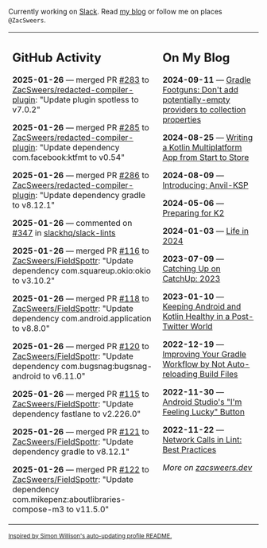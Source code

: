 Currently working on [Slack](https://slack.com/). Read [my blog](https://zacsweers.dev/) or follow me on places `@ZacSweers`.

<table><tr><td valign="top" width="60%">

## GitHub Activity
<!-- githubActivity starts -->
**2025-01-26** — merged PR [#283](https://github.com/ZacSweers/redacted-compiler-plugin/pull/283) to [ZacSweers/redacted-compiler-plugin](https://github.com/ZacSweers/redacted-compiler-plugin): "Update plugin spotless to v7.0.2"

**2025-01-26** — merged PR [#285](https://github.com/ZacSweers/redacted-compiler-plugin/pull/285) to [ZacSweers/redacted-compiler-plugin](https://github.com/ZacSweers/redacted-compiler-plugin): "Update dependency com.facebook:ktfmt to v0.54"

**2025-01-26** — merged PR [#286](https://github.com/ZacSweers/redacted-compiler-plugin/pull/286) to [ZacSweers/redacted-compiler-plugin](https://github.com/ZacSweers/redacted-compiler-plugin): "Update dependency gradle to v8.12.1"

**2025-01-26** — commented on [#347](https://github.com/slackhq/slack-lints/issues/347#issuecomment-2614635808) in [slackhq/slack-lints](https://github.com/slackhq/slack-lints)

**2025-01-26** — merged PR [#116](https://github.com/ZacSweers/FieldSpottr/pull/116) to [ZacSweers/FieldSpottr](https://github.com/ZacSweers/FieldSpottr): "Update dependency com.squareup.okio:okio to v3.10.2"

**2025-01-26** — merged PR [#118](https://github.com/ZacSweers/FieldSpottr/pull/118) to [ZacSweers/FieldSpottr](https://github.com/ZacSweers/FieldSpottr): "Update dependency com.android.application to v8.8.0"

**2025-01-26** — merged PR [#120](https://github.com/ZacSweers/FieldSpottr/pull/120) to [ZacSweers/FieldSpottr](https://github.com/ZacSweers/FieldSpottr): "Update dependency com.bugsnag:bugsnag-android to v6.11.0"

**2025-01-26** — merged PR [#115](https://github.com/ZacSweers/FieldSpottr/pull/115) to [ZacSweers/FieldSpottr](https://github.com/ZacSweers/FieldSpottr): "Update dependency fastlane to v2.226.0"

**2025-01-26** — merged PR [#121](https://github.com/ZacSweers/FieldSpottr/pull/121) to [ZacSweers/FieldSpottr](https://github.com/ZacSweers/FieldSpottr): "Update dependency gradle to v8.12.1"

**2025-01-26** — merged PR [#122](https://github.com/ZacSweers/FieldSpottr/pull/122) to [ZacSweers/FieldSpottr](https://github.com/ZacSweers/FieldSpottr): "Update dependency com.mikepenz:aboutlibraries-compose-m3 to v11.5.0"
<!-- githubActivity ends -->
</td><td valign="top" width="40%">

## On My Blog
<!-- blog starts -->
**2024-09-11** — [Gradle Footguns: Don't add potentially-empty providers to collection properties](https://www.zacsweers.dev/gradle-footgun-adding-empty-providers-to-collection-properties/)

**2024-08-25** — [Writing a Kotlin Multiplatform App from Start to Store](https://www.zacsweers.dev/writing-a-kotlin-multiplatform-app-from-start-to-store/)

**2024-08-09** — [Introducing: Anvil-KSP](https://www.zacsweers.dev/introducing-anvil-ksp/)

**2024-05-06** — [Preparing for K2](https://www.zacsweers.dev/preparing-for-k2/)

**2024-01-03** — [Life in 2024](https://www.zacsweers.dev/life-in-2024/)

**2023-07-09** — [Catching Up on CatchUp: 2023](https://www.zacsweers.dev/catching-up-on-catchup-2023/)

**2023-01-10** — [Keeping Android and Kotlin Healthy in a Post-Twitter World](https://www.zacsweers.dev/keeping-android-healthy/)

**2022-12-19** — [Improving Your Gradle Workflow by Not Auto-reloading Build Files](https://www.zacsweers.dev/improving-your-workflow-by-not-auto-reloading-build-files/)

**2022-11-30** — [Android Studio's "I'm Feeling Lucky" Button](https://www.zacsweers.dev/android-studios-im-feeling-lucky-button/)

**2022-11-22** — [Network Calls in Lint: Best Practices](https://www.zacsweers.dev/network-calls-in-lint-best-practices/)
<!-- blog ends -->
_More on [zacsweers.dev](https://zacsweers.dev/)_
</td></tr></table>

<sub><a href="https://simonwillison.net/2020/Jul/10/self-updating-profile-readme/">Inspired by Simon Willison's auto-updating profile README.</a></sub>